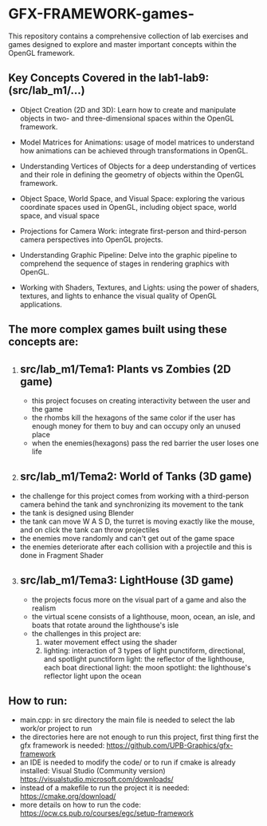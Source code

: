 # GFX-FRAMEWORK-games-

This repository contains a comprehensive collection of lab exercises and games designed to explore and master important concepts within the OpenGL framework.

Key Concepts Covered in the lab1-lab9: (src/lab_m1/...)
-
- Object Creation (2D and 3D): Learn how to create and manipulate objects in two- and three-dimensional spaces within the OpenGL framework.
  
- Model Matrices for Animations: usage of model matrices to understand how animations can be achieved through transformations in OpenGL.

- Understanding Vertices of Objects for a deep understanding of vertices and their role in defining the geometry of objects within the OpenGL framework.

- Object Space, World Space, and Visual Space: exploring the various coordinate spaces used in OpenGL, including object space, world space, and visual space

- Projections for Camera Work: integrate first-person and third-person camera perspectives into OpenGL projects.

- Understanding Graphic Pipeline: Delve into the graphic pipeline to comprehend the sequence of stages in rendering graphics with OpenGL.

- Working with Shaders, Textures, and Lights: using the power of shaders, textures, and lights to enhance the visual quality of OpenGL applications.

The more complex games built using these concepts are:
-

1) src/lab_m1/Tema1: Plants vs Zombies (2D game)
   -
   - this project focuses on creating interactivity between the user and the game 
   - the rhombs kill the hexagons of the same color if the user has enough money for them to buy and can occupy only an unused place
   - when the enemies(hexagons) pass the red barrier the user loses one life
    
2) src/lab_m1/Tema2: World of Tanks (3D game)
   -
  - the challenge for this project comes from working with a third-person camera behind the tank and synchronizing its movement to the tank
  - the tank is designed using Blender
  - the tank can move W A S D, the turret is moving exactly like the mouse, and on click the tank can throw projectiles
  - the enemies move randomly and can't get out of the game space
  - the enemies deteriorate after each collision with a projectile and this is done in Fragment Shader
   
3) src/lab_m1/Tema3: LightHouse (3D game)
   -
   - the projects focus more on the visual part of a game and also the realism
   - the virtual scene consists of a lighthouse, moon, ocean, an isle, and boats that rotate around the lighthouse's isle
   - the challenges in this project are:
     1) water movement effect using the shader
     2) lighting: interaction of 3 types of light punctiform, directional, and spotlight
        punctiform light: the reflector of the lighthouse, each boat
        directional light: the moon
        spotlight: the lighthouse's reflector light upon the ocean

How to run: 
-
- main.cpp: in src directory the main file is needed to select the lab work/or project to run 
- the directories here are not enough to run this project, first thing first the gfx framework is needed: https://github.com/UPB-Graphics/gfx-framework
- an IDE is needed to modify the code/ or to run if cmake is already installed: Visual Studio (Community version) https://visualstudio.microsoft.com/downloads/
- instead of a makefile to run the project it is needed: https://cmake.org/download/
- more details on how to run the code: https://ocw.cs.pub.ro/courses/egc/setup-framework
  
